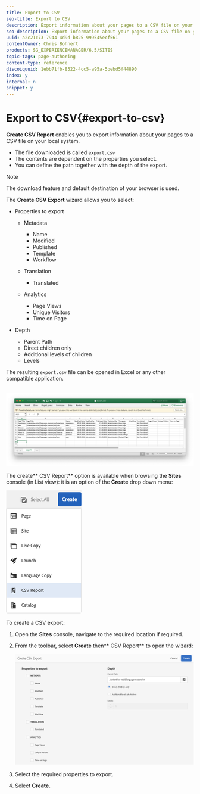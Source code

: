 ```yaml
---
title: Export to CSV
seo-title: Export to CSV
description: Export information about your pages to a CSV file on your local system
seo-description: Export information about your pages to a CSV file on your local system
uuid: a2c21c73-7944-4d9d-b825-999545ecf561
contentOwner: Chris Bohnert
products: SG_EXPERIENCEMANAGER/6.5/SITES
topic-tags: page-authoring
content-type: reference
discoiquuid: 1ebb71fb-8522-4cc5-a95a-5bebd5f44890
index: y
internal: n
snippet: y
---
```


# Export to CSV{#export-to-csv}

**Create CSV Report** enables you to export information about your pages to a CSV file on your local system.

* The file downloaded is called `export.csv`
* The contents are dependent on the properties you select.
* You can define the path together with the depth of the export.

>[!NOTE]
>
>The download feature and default destination of your browser is used.

The **Create CSV Export** wizard allows you to select:

* Properties to export

    * Metadata

        * Name
        * Modified
        * Published
        * Template
        * Workflow

    * Translation

        * Translated

    * Analytics

        * Page Views
        * Unique Visitors
        * Time on Page

* Depth

    * Parent Path
    * Direct children only
    * Additional levels of children
    * Levels

The resulting `export.csv` file can be opened in Excel or any other compatible application.

![]() ![](assets/etc-01.png)

The create** CSV Report** option is available when browsing the **Sites** console (in List view): it is an option of the **Create** drop down menu:

![](assets/etc-02.png)

To create a CSV export:

1. Open the **Sites** console, navigate to the required location if required.
1. From the toolbar, select **Create** then** CSV Report** to open the wizard:

   ![](assets/etc-03.png)

1. Select the required properties to export.
1. Select **Create**.

